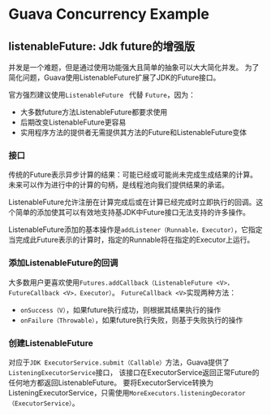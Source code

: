 # Guava Concurrency Example

## listenableFuture: Jdk future的增强版
并发是一个难题，但是通过使用功能强大且简单的抽象可以大大简化并发。
为了简化问题，Guava使用ListenableFuture扩展了JDK的Future接口。

官方强烈建议使用`ListenableFuture ` 代替 `Future`，因为：
* 大多数future方法ListenableFuture都要求使用
* 后期改变ListenableFuture更容易
* 实用程序方法的提供者无需提供其方法的Future和ListenableFuture变体


### 接口
传统的Future表示异步计算的结果：可能已经或可能尚未完成生成结果的计算。未来可以作为进行中的计算的句柄，是线程池向我们提供结果的承诺。

ListenableFuture允许注册在计算完成后或在计算已经完成时立即执行的回调。这个简单的添加使其可以有效地支持基JDK中Future接口无法支持的许多操作。

ListenableFuture添加的基本操作是`addListener（Runnable，Executor）`，它指定当完成此Future表示的计算时，指定的Runnable将在指定的Executor上运行。

### 添加ListenableFuture的回调
大多数用户更喜欢使用`Futures.addCallback（ListenableFuture <V>，FutureCallback <V>，Executor）`。 `FutureCallback <V>`实现两种方法：

* `onSuccess（V）`，如果future执行成功，则根据其结果执行的操作
* `onFailure（Throwable）`，如果future执行失败，则基于失败执行的操作

### 创建ListenableFuture
对应于`JDK ExecutorService.submit（Callable）`方法，Guava提供了`ListeningExecutorService`接口，
该接口在ExecutorService返回正常Future的任何地方都返回ListenableFuture。
要将ExecutorService转换为ListeningExecutorService，只需使用`MoreExecutors.listeningDecorator（ExecutorService）`。